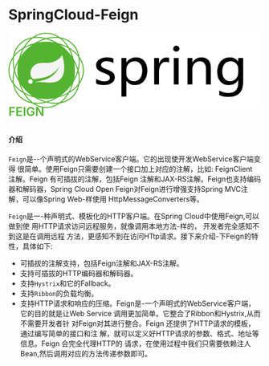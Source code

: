 
# SpringCloud-Feign

![](../images/spring.png ':size=130') <span style="position: relative; top: -10px;font-size:24px;font-weight: 600; color: #55b432;">FEIGN</span>

#### 介绍

`Feign`是--个声明式的WebService客户端。它的出现使开发WebService客户端变得 很简单。使用Feign只需要创建一个接口加上对应的注解，比如: FeignClient 注解。Feign 有可插拔的注解，包括Feign 注解和JAX-RS注解。Feign也支持编码器和解码器，Spring Cloud Open Feign对Feign进行增强支持Spring MVC注解，可以像Spring Web-样使用 HttpMessageConverters等。

`Feign`是一-种声明式、模板化的HTTP客户端。在Spring Cloud中使用Feign,可以做到使 用HTTP请求访问远程服务，就像调用本地方法-样的， 开发者完全感知不到这是在调用远程 方法，更感知不到在访问HTtp请求。接下来介绍-下Feign的特性，具体如下:
- 可插拔的注解支持，包括Feign注解和JAX-RS注解。
- 支持可插拔的HTTP编码器和解码器。
- 支持`Hystrix`和它的Fallback。
- 支持`Ribbon`的负载均衡。
- 支持HTTP请求和响应的压缩。Feign是-一个声明式的WebService客户端，它的目的就是让Web Service 调用更加简单。它整合了Ribbon和Hystrix,从而不需要开发者针 对Feign对其进行整合。Feign 还提供了HTTP请求的模板，通过编写简单的接口和注 解，就可以定义好HTTP请求的参数、格式、地址等信息。Feign 会完全代理HTTP的 请求，在使用过程中我们只需要依赖注人Bean,然后调用对应的方法传递参数即可。
